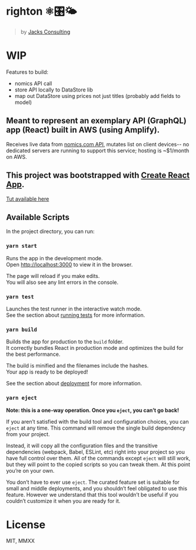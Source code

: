 # righton ⚛️🎛🌤

> by [Jacks Consulting](https://j4cks.com)

# WIP

Features to build:
- nomics API call
- store API locally to DataStore lib
- map out DataStore using prices not just titles (probably add fields to model)

## Meant to represent an exemplary API (GraphQL) app (React) built in AWS (using Amplify).

Receives live data from [nomics.com API](https://docs.nomics.com/), mutates list on client devices-- no dedicated servers are running to support this service; hosting is ~$1/month on AWS.

## This project was bootstrapped with [Create React App](https://github.com/facebook/create-react-app).

[Tut available here](https://aws-amplify.github.io/docs/js/datastore)

## Available Scripts

In the project directory, you can run:

### `yarn start`

Runs the app in the development mode.<br />
Open [http://localhost:3000](http://localhost:3000) to view it in the browser.

The page will reload if you make edits.<br />
You will also see any lint errors in the console.

### `yarn test`

Launches the test runner in the interactive watch mode.<br />
See the section about [running tests](https://facebook.github.io/create-react-app/docs/running-tests) for more information.

### `yarn build`

Builds the app for production to the `build` folder.<br />
It correctly bundles React in production mode and optimizes the build for the best performance.

The build is minified and the filenames include the hashes.<br />
Your app is ready to be deployed!

See the section about [deployment](https://facebook.github.io/create-react-app/docs/deployment) for more information.

### `yarn eject`

**Note: this is a one-way operation. Once you `eject`, you can’t go back!**

If you aren’t satisfied with the build tool and configuration choices, you can `eject` at any time. This command will remove the single build dependency from your project.

Instead, it will copy all the configuration files and the transitive dependencies (webpack, Babel, ESLint, etc) right into your project so you have full control over them. All of the commands except `eject` will still work, but they will point to the copied scripts so you can tweak them. At this point you’re on your own.

You don’t have to ever use `eject`. The curated feature set is suitable for small and middle deployments, and you shouldn’t feel obligated to use this feature. However we understand that this tool wouldn’t be useful if you couldn’t customize it when you are ready for it.

# License
MIT, MMXX
